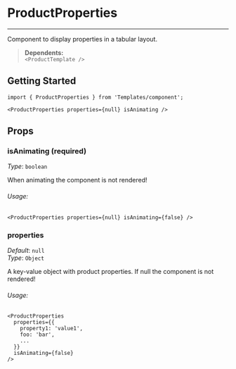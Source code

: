 # ProductProperties
---

Component to display properties in a tabular layout.

> **Dependents:** <br> `<ProductTemplate />`

## Getting Started

```
import { ProductProperties } from 'Templates/component';

<ProductProperties properties={null} isAnimating />
```

## Props

### isAnimating (required)

_Type_: `boolean`<br>

When animating the component is not rendered! 

###### Usage:

```
<ProductProperties properties={null} isAnimating={false} />
```

### properties 

_Default_: `null`<br>
_Type_: `Object`<br>

A key-value object with product properties.
If null the component is not rendered!

###### Usage:

```
<ProductProperties 
  properties={{
    property1: 'value1',
    foo: 'bar',
    ...
  }}
  isAnimating={false}
/>
```
